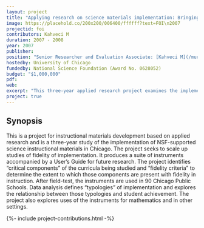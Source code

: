 ```yaml
---
layout: project
title: "Applying research on science materials implementation: Bringing measurement of fidelity of implementation (FOI) to scale"
image: https://placehold.co/200x200/006400/ffffff?text=FOI\n2007
projectid: foi
contributors: Kahveci M
duration: 2007 - 2008
year: 2007
publisher:
position: "Senior Researcher and Evaluation Associate: [Kahveci M](/murat). (PI: Jeanne Century, Co-PI: Andy Isaacs)"
hostedby: University of Chicago
fundedby: National Science Foundation (Award No. 0628052)
budget: "$1,000,000"
pdf:
web:
excerpt: "This three-year applied research project examines the implementation of NSF-supported science instructional materials in Chicago classrooms to inform instructional materials development."
project: true
---
```


## Synopsis

This is a project for instructional materials development based on applied research and is a three-year study of the implementation of NSF-supported science instructional materials in Chicago. The project seeks to scale up studies of fidelity of implementation. It produces a suite of instruments accompanied by a User’s Guide for future research. The project identifies “critical components” of the curricula being studied and “fidelity criteria” to determine the extent to which those components are present with fidelity in instruction. After field-test, the instruments are used in 90 Chicago Public Schools. Data analysis defines “typologies” of implementation and explores the relationship between those typologies and student achievement. The project also explores uses of the instruments for mathematics and in other settings.

{%- include project-contributions.html -%}

